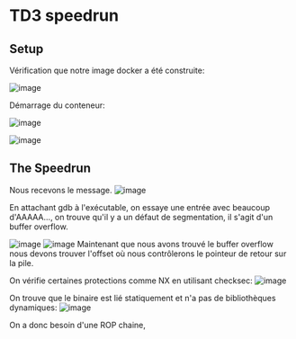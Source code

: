 # TD3 speedrun 
Setup 
--------------
Vérification que notre image docker a été construite:

![image](https://user-images.githubusercontent.com/46088690/152787131-6bf922dd-cf66-44ab-a2bf-e5938bd3dd4d.png)


Démarrage du conteneur:

![image](https://user-images.githubusercontent.com/46088690/152787390-64a23f54-9934-48d9-8076-6388f03a0cb7.png)

![image](https://user-images.githubusercontent.com/46088690/152787617-50ce9075-f69c-4822-8912-18bbf53e4689.png)

The Speedrun
--------------

Nous recevons le message.
![image](https://user-images.githubusercontent.com/46088690/152787779-a7a14521-800e-4bf1-9fa7-0d7e5448cb39.png)

En attachant gdb à l'exécutable, on essaye une entrée avec beaucoup d'AAAAA..., on trouve qu'il y a un défaut de segmentation, il s'agit d'un buffer overflow.

![image](https://user-images.githubusercontent.com/46088690/152689506-fe04445f-715f-4ebd-9d76-cb255170eea3.png)
![image](https://user-images.githubusercontent.com/46088690/152788452-9ea1d5bb-54bf-46a9-aa41-f7d690300e5d.png) 
 Maintenant que nous avons trouvé le buffer overflow nous devons trouver l'offset où nous contrôlerons le pointeur de retour sur la pile. 
 
On vérifie certaines protections comme NX en utilisant checksec:
 ![image](https://user-images.githubusercontent.com/46088690/152689953-ccbdbf46-28de-43a3-9487-8b83b3b3a261.png)

On trouve que le binaire est lié statiquement et n'a pas de bibliothèques dynamiques:
![image](https://user-images.githubusercontent.com/46088690/152691216-7f37266a-5d13-4504-8fb6-f1428f49dfc9.png)

On a donc besoin d'une ROP chaine,

